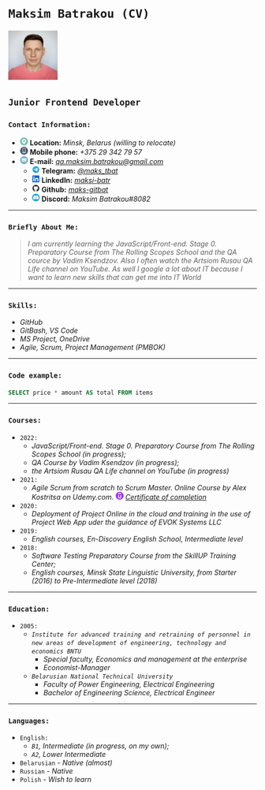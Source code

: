 # **`Maksim Batrakou (CV)`**

![My photo](/images/my-photo-avatar-100x100.jpg "avatar")

## **`Junior Frontend Developer`**

### `Contact Information:`

* ![Locatoin](/icons/location-icon-16x16.png) **Location:** *Minsk, Belarus (willing to relocate)*
* ![Smartphone](/icons/smartphone-icon-16x16.png) **Mobile phone:** *+375 29 342 79 57*
* ![E-mail](/icons/email-icon-16x16.png) **E-mail:**   *qa.maksim.batrakou@gmail.com*
  * ![Telegram](/icons/telegram-icon-16x16.png) **Telegram:** *[@maks_tbat](https://t.me/maks_tbat)*
  * ![LinkedIn](/icons/linkedin-icon-16x16.png) **LinkedIn:** *[maksi-batr](https://www.linkedin.com/in/maksi-batr/)*
  * ![GitHub](/icons/github-icon-16x16.png) **Github:** *[maks-gitbat](https://github.com/qa-maks-bat)*
  * ![Discord](/icons/discord-icon-16x16.png) **Discord:** *Maksim Batrakou#8082*

---

### `Briefly About Me:`

> *I am currently learning the JavaScript/Front-end. Stage 0. Preparatory Course from  The Rolling Scopes School and the QA cource by Vadim Ksendzov. Also I often watch the Artsiom Rusau QA Life channel on YouTube. As well I google a lot about IT because I want to learn new skills that can get me into IT World*

---

### `Skills:`

* *GitHub*
* *GitBash, VS Code*
* *MS Project, OneDrive*
* *Agile, Scrum, Project Management (PMBOK)*

---

### `Code example:`

```SQL
SELECT price * amount AS total FROM items
```

---

### `Courses:`

* `2022:`
  * *JavaScript/Front-end. Stage 0. Preparatory Course from  The Rolling Scopes School  (in progress);*
  * *QA Course by Vadim Ksendzov (in progress);*
  * *the Artsiom Rusau QA Life channel on YouTube (in progress)*
* `2021:`
  * *Agile Scrum from scratch to Scrum Master. Online Course by Alex Kostritsa on Udemy.com. ![UDEMY](/icons/udemy-icon-16x16.png) [Certificate of completion](/images/cert-scrum-udemy-800x595.jpg)*
* `2020:`
  * *Deployment of Project Online in the cloud and training in the use of Project Web App uder the guidance of EVOK Systems LLC*
* `2019:`
  * *English courses, En-Discovery English School, Intermediate level*
* `2018:`
  * *Software Testing Preparatory Course from the SkillUP Training Center;*
  * *English courses, Minsk State Linguistic University, from Starter (2016) to Pre-Intermediate level (2018)*

---

### `Education:`

* `2005:`
  * *`Institute for advanced training and retraining of personnel in new areas of development of engineering, technology and economics BNTU`*
    * *Special faculty, Economics and management at the enterprise*
    * *Economist-Manager*
  * *`Belarusian National Technical University`*
    * *Faculty of Power Engineering, Electrical Engineering*
    * *Bachelor of Engineering Science, Electrical Engineer*

---

### `Languages:`

* `English:`
  * *`B1`, Intermediate (in progress, on my own);*
  * *`A2`, Lower Intermediate*
* `Belarusian` - *Native (almost)*
* `Russian` - *Native*
* `Polish` - *Wish to learn*
